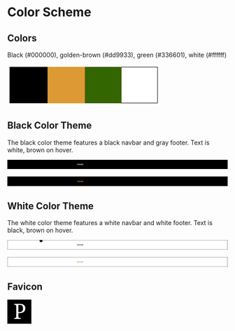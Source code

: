 # Color Scheme

## Colors

Black (#000000), golden-brown (#dd9933), green (#336601), white (#ffffff)

![](images/ingredients/color-scheme.jpg)

## Black Color Theme

The black color theme features a black navbar and gray footer. Text is white, brown on hover.

![](images/mockup-variations/black-navbar.jpg)

![](images/mockup-variations/black-navbar-hover.jpg)

## White Color Theme

The white color theme features a white navbar and white footer. Text is black, brown on hover.

![](images/mockup-variations/white-navbar.jpg)

![](images/mockup-variations/white-navbar-hover.jpg)

## Favicon

![](images/ingredients/favicon.jpg)

